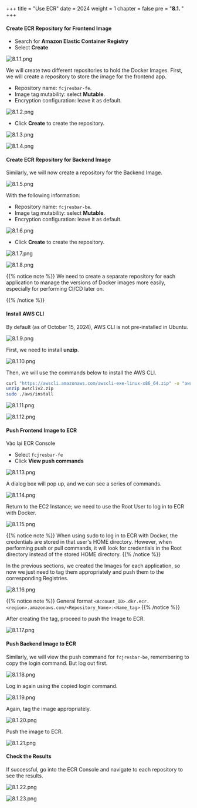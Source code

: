 +++
title = "Use ECR"
date = 2024
weight = 1
chapter = false
pre = "<b>8.1. </b>"
+++

#### Create ECR Repository for Frontend Image

- Search for **Amazon Elastic Container Registry**
- Select **Create**

![8.1.1.png](/images/8-push-image/8.1.1.png)

We will create two different repositories to hold the Docker Images. First, we will create a repository to store the image for the frontend app.

- Repository name: `fcjresbar-fe`.
- Image tag mutability: select **Mutable**.
- Encryption configuration: leave it as default.

![8.1.2.png](/images/8-push-image/8.1.2.png)

- Click **Create** to create the repository.

![8.1.3.png](/images/8-push-image/8.1.3.png)

![8.1.4.png](/images/8-push-image/8.1.4.png)

#### Create ECR Repository for Backend Image

Similarly, we will now create a repository for the Backend Image.

![8.1.5.png](/images/8-push-image/8.1.5.png)

With the following information:

- Repository name: `fcjresbar-be`.
- Image tag mutability: select **Mutable**.
- Encryption configuration: leave it as default.

![8.1.6.png](/images/8-push-image/8.1.6.png)

- Click **Create** to create the repository.

![8.1.7.png](/images/8-push-image/8.1.7.png)

![8.1.8.png](/images/8-push-image/8.1.8.png)

{{% notice note %}}
 We need to create a separate repository for each application to manage the versions of Docker images more easily, especially for performing CI/CD later on.

{{% /notice %}}

#### Install AWS CLI

By default (as of October 15, 2024), AWS CLI is not pre-installed in Ubuntu.

![8.1.9.png](/images/8-push-image/8.1.9.png)

First, we need to install **unzip**.

![8.1.10.png](/images/8-push-image/8.1.10.png)

Then, we will use the commands below to install the AWS CLI.

```bash
curl "https://awscli.amazonaws.com/awscli-exe-linux-x86_64.zip" -o "awscliv2.zip"
unzip awscliv2.zip
sudo ./aws/install
```

![8.1.11.png](/images/8-push-image/8.1.11.png)

![8.1.12.png](/images/8-push-image/8.1.12.png)

#### Push Frontend Image to ECR

Vào lại ECR Console

- Select `fcjresbar-fe`
- Click **View push commands**

![8.1.13.png](/images/8-push-image/8.1.13.png)

A dialog box will pop up, and we can see a series of commands.

![8.1.14.png](/images/8-push-image/8.1.14.png)

Return to the EC2 Instance; we need to use the Root User to log in to ECR with Docker.

![8.1.15.png](/images/8-push-image/8.1.15.png)

{{% notice note %}}
When using sudo to log in to ECR with Docker, the credentials are stored in that user's HOME directory. However, when performing push or pull commands, it will look for credentials in the Root directory instead of the stored HOME directory.
{{% /notice %}}

In the previous sections, we created the Images for each application, so now we just need to tag them appropriately and push them to the corresponding Registries.

![8.1.16.png](/images/8-push-image/8.1.16.png)

{{% notice note %}}
General format `<Account_ID>.dkr.ecr.<region>.amazonaws.com/<Repository_Name>:<Name_tag>`
{{% /notice %}}

After creating the tag, proceed to push the Image to ECR.

![8.1.17.png](/images/8-push-image/8.1.17.png)

#### Push Backend Image to ECR

Similarly, we will view the push command for `fcjresbar-be`, remembering to copy the login command. But log out first.

![8.1.18.png](/images/8-push-image/8.1.18.png)

Log in again using the copied login command.

![8.1.19.png](/images/8-push-image/8.1.19.png)

Again, tag the image appropriately.

![8.1.20.png](/images/8-push-image/8.1.20.png)

Push the image to ECR.

![8.1.21.png](/images/8-push-image/8.1.21.png)

#### Check the Results

If successful, go into the ECR Console and navigate to each repository to see the results.

![8.1.22.png](/images/8-push-image/8.1.22.png)

![8.1.23.png](/images/8-push-image/8.1.23.png)
